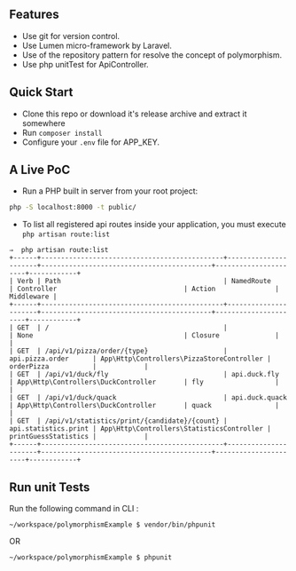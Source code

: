 ## Features

- Use git for version control.
- Use Lumen micro-framework by Laravel.
- Use of the repository pattern for resolve the concept of polymorphism.
- Use php unitTest for ApiController.

## Quick Start

- Clone this repo or download it's release archive and extract it somewhere
- Run `composer install`
- Configure your `.env` file for APP_KEY.

## A Live PoC

- Run a PHP built in server from your root project:

```sh
php -S localhost:8000 -t public/
```

- To list all registered api routes inside your application, you must execute `php artisan route:list`

```
⇒  php artisan route:list
+------+----------------------------------------------+----------------------+-------------------------------------------+----------------------+------------+
| Verb | Path                                         | NamedRoute           | Controller                                | Action               | Middleware |
+------+----------------------------------------------+----------------------+-------------------------------------------+----------------------+------------+
| GET  | /                                            |                      | None                                      | Closure              |            |
| GET  | /api/v1/pizza/order/{type}                   | api.pizza.order      | App\Http\Controllers\PizzaStoreController | orderPizza           |            |
| GET  | /api/v1/duck/fly                             | api.duck.fly         | App\Http\Controllers\DuckController       | fly                  |            |
| GET  | /api/v1/duck/quack                           | api.duck.quack       | App\Http\Controllers\DuckController       | quack                |            |
| GET  | /api/v1/statistics/print/{candidate}/{count} | api.statistics.print | App\Http\Controllers\StatisticsController | printGuessStatistics |            |
+------+----------------------------------------------+----------------------+-------------------------------------------+----------------------+------------+

```

## Run unit Tests
 Run the following command in CLI :
```
~/workspace/polymorphismExample $ vendor/bin/phpunit
```
 OR 
 ```
~/workspace/polymorphismExample $ phpunit
```
